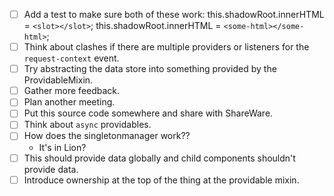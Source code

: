 - [ ] Add a test to make sure both of these work:
    this.shadowRoot.innerHTML = `<slot></slot>`;
    this.shadowRoot.innerHTML = `<some-html></some-html>`;
- [ ] Think about clashes if there are multiple providers or listeners for the `request-context` event.
- [ ] Try abstracting the data store into something provided by the ProvidableMixin.
- [ ] Gather more feedback.
- [ ] Plan another meeting.
- [ ] Put this source code somewhere and share with ShareWare.
- [ ] Think about `async` providables.
- [ ] How does the singletonmanager work??
  - It's in Lion?
- [ ] This should provide data globally and child components shouldn't provide data.
- [ ] Introduce ownership at the top of the thing at the providable mixin.
